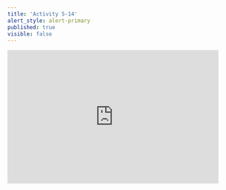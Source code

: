 ```yaml
---
title: 'Activity 5-14'
alert_style: alert-primary
published: true
visible: false
---
```


<iframe title="vimeo-player" src="https://player.vimeo.com/video/412934070" width="475" height="300" frameborder="0" allowfullscreen></iframe>
